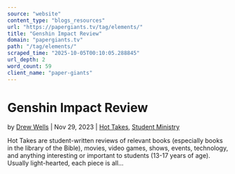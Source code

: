 ```yaml
---
source: "website"
content_type: "blogs_resources"
url: "https://papergiants.tv/tag/elements/"
title: "Genshin Impact Review"
domain: "papergiants.tv"
path: "/tag/elements/"
scraped_time: "2025-10-05T00:10:05.288845"
url_depth: 2
word_count: 59
client_name: "paper-giants"
---
```


# Genshin Impact Review

by [Drew Wells](https://papergiants.tv/author/drew/ "Posts by Drew Wells") | Nov 29, 2023 | [Hot Takes](https://papergiants.tv/category/studentresources/hot-takes/), [Student Ministry](https://papergiants.tv/category/studentresources/)

Hot Takes are student-written reviews of relevant books (especially books in the library of the Bible), movies, video games, shows, events, technology, and anything interesting or important to students (13-17 years of age). Usually light-hearted, each piece is all...